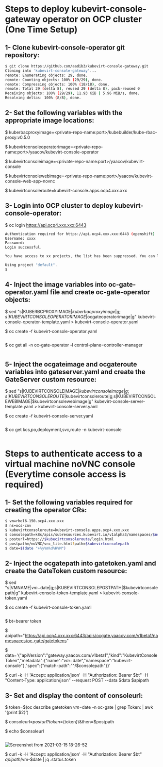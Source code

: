 # Steps to deploy kubevirt-console-gateway operator on OCP cluster (One Time Setup)

## 1- Clone kubevirt-console-operator git repository:
``` bash
$ git clone https://github.com/aadib3/kubevirt-console-gateway.git
Cloning into 'kubevirt-console-gateway'...
remote: Enumerating objects: 29, done.
remote: Counting objects: 100% (29/29), done.
remote: Compressing objects: 100% (18/18), done.
remote: Total 29 (delta 8), reused 29 (delta 8), pack-reused 0
Receiving objects: 100% (29/29), 11.93 KiB | 5.96 MiB/s, done.
Resolving deltas: 100% (8/8), done.
```


## 2- Set the following variables with the appropriate image locations:
$ kuberbacproxyimage=\<private-repo-name:port\>/kubebuilder/kube-rbac-proxy:v0.5.0

$ kubevirtconsoleoperatorimage=\<private-repo-name:port\>/yaacov/kubevirt-console-operator

$ kubevirtconsoleimage=\<private-repo-name:port\>/yaacov/kubevirt-console

$ kubevirtconsolewebimage=\<private-repo-name:port\>/yaacov/kubevirt-console-web-app-novnc

$ kubevirtconsoleroute=kubevirt-console.apps.ocp4.xxx.xxx


## 3- Login into OCP cluster to deploy kubevirt-console-operator:
$ oc login https://api.ocp4.xxx.xxx:6443
``` bash
Authentication required for https://api.ocp4.xxx.xxx:6443 (openshift)
Username: xxxx
Password: 
Login successful.

You have access to xx projects, the list has been suppressed. You can list all projects with ' projects'

Using project "default".
$
```


## 4- Inject the image variables into oc-gate-operator.yaml file and create oc-gate-operator objects:
$ sed "s|KUBERBCPROXYIMAGE|$kuberbacproxyimage|g;s|KUBEVIRTCONSOLEOPERATORIMAGE|$ocgateoperatorimage|g" kubevirt-console-operator-template.yaml > kubevirt-console-operator.yaml

$ oc create -f kubevirt-console-operator.yaml
``` bash
```

$ oc get all -n oc-gate-operator -l control-plane=controller-manager
``` bash
```


## 5- Inject the ocgateimage and ocgateroute variables into gateserver.yaml and create the GateServer custom resource:

$ sed "s|KUBEVIRTCONSOLEIMAGE|$kubevirtconsoleimage|g;s|KUBEVIRTCONSOLEROUTE|$kubevirtconsoleroute|g;s|KUBEVIRTCONSOLEWEBIMAGE|$kubevirtconsolewebimage|g" kubevirt-console-server-template.yaml > kubevirt-console-server.yaml

$ oc create -f kubevirt-console-server.yaml
``` bash
```

$ oc get kcs,po,deployment,svc,route -n kubevirt-console
``` bash
```
# Steps to authenticate access to a virtual machine noVNC console (Everytime console access is required)

## 1- Set the following variables required for creating the operator CRs:
``` bash
$ vm=rhel6-150.ocp4.xxx.xxx 
$ ns=ocs-cnv
$ kubevirtconsoleroute=kubevirt-console.apps.ocp4.xxx.xxx
$ consolepath=k8s/apis/subresources.kubevirt.io/v1alpha3/namespaces/$ns/virtualmachineinstances/$vm/vnc
$ posturl=https://$kubecirtconsoleroute/login.html
$ postpath=/noVNC/vnc_lite.html?path=$kubevirtconsolepath
$ date=$(date "+%y%m%d%H%M")
```

## 2- Inject the ocgatepath into gatetoken.yaml and create the GateToken custom resource:
$ sed "s|VMNAME|$vm-$date|g;s|KUBEVIRTCONSOLEPOSTPATH|$kubevirtconsolepath|g" kubevirt-console-token-template.yaml > kubevirt-console-token.yaml

$ oc create -f kubevirt-console-token.yaml
``` bash
```

$ bt=bearer token

$ apipath="https://api.ocp4.xxx.xxx:6443/apis/ocgate.yaacov.com/v1beta1/namespaces/oc-gate/gatetokens"

$ data=\'{\"apiVersion\":\"gateway.yaacov.com/v1beta1\",\"kind\":\"KubevirtConsoleToken\",\"metadata\":{\"name\":\"$vm-$date\",\"namespace\":\"kubevirt-console\"},\"spec\":{\"match-path\":\"^/$consolepath\"}}\'

$ curl -k -H 'Accept: application/json' -H \"Authorization: Bearer $bt\" -H \"Content-Type: application/json\" --request POST --data $data $apipath

## 3- Set and display the content of consoleurl:
$ token=$(oc describe gatetoken $vm-$date -n oc-gate | grep Token: | awk '{print $2}')

$ consoleurl=${posturl}?token=${token}\\&then=$postpath

$ echo $consoleurl
``` bash
```
![Screenshot from 2021-03-15 18-26-52](https://user-images.githubusercontent.com/77073889/111229439-47ce9980-85bc-11eb-9cb7-d0b6119c2497.png)

$ curl -k -H \'Accept: application/json\' -H \"Authorization: Bearer $bt\" $apipath/$vm-$date \| jq .status.token
